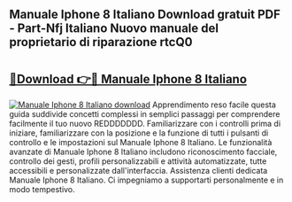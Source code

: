 ## Manuale Iphone 8 Italiano Download gratuit PDF - Part-Nfj Italiano Nuovo manuale del proprietario di riparazione rtcQ0

# <h2><a href="http://dfcx2io.blite.top/?on=Manuale+Iphone+8+Italiano">🔗Download 👉🔴 Manuale Iphone 8 Italiano</a></h2>

[![Manuale Iphone 8 Italiano download](https://i.imgur.com/lujVjoI.png)](http://dfcx2io.blite.top/?on=Manuale+Iphone+8+Italiano)
Apprendimento reso facile questa guida suddivide concetti complessi in semplici passaggi per comprendere facilmente il tuo nuovo REDDDDDDD. Familiarizzare con i controlli prima di iniziare, familiarizzare con la posizione e la funzione di tutti i pulsanti di controllo e le impostazioni sul Manuale Iphone 8 Italiano. Le funzionalità avanzate di Manuale Iphone 8 Italiano includono riconoscimento facciale, controllo dei gesti, profili personalizzabili e attività automatizzate, tutte accessibili e personalizzate dall'interfaccia. Assistenza clienti dedicata Manuale Iphone 8 Italiano. Ci impegniamo a supportarti personalmente e in modo tempestivo.
